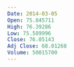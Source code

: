 ```yaml
---
Date: 2014-03-05
Open: 75.845711
High: 76.39286
Low: 75.589996
Close: 76.05143
Adj Close: 68.01268
Volume: 50015700
---
```

